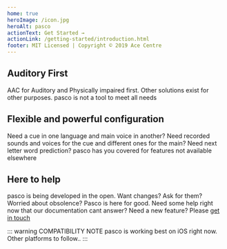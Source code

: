 ```yaml
---
home: true
heroImage: /icon.jpg
heroAlt: pasco
actionText: Get Started →
actionLink: /getting-started/introduction.html
footer: MIT Licensed | Copyright © 2019 Ace Centre 
---
```


<div class="features">
  <div class="feature">
    <h2>Auditory First</h2>
    <p>AAC for Auditory and Physically impaired first. Other solutions exist for other purposes. pasco is not a tool to meet all needs</p>
  </div>
  <div class="feature">
    <h2>Flexible and powerful configuration</h2>
    <p>Need a cue in one language and main voice in another? Need recorded sounds and voices for the cue and different ones for the main? Need next letter word prediction? pasco has you covered for features not available elsewhere</p>
  </div>
  <div class="feature">
    <h2>Here to help</h2>
    <p>pasco is being developed in the open. Want changes? Ask for them? Worried about obsolence? Pasco is here for good. Need some help right now that our documentation cant answer? Need a new feature? Please <a href="support/introduction.html">get in touch</a></p>
  </div>
</div>

::: warning COMPATIBILITY NOTE
pasco is working best on iOS right now. Other platforms to follow.. 
:::